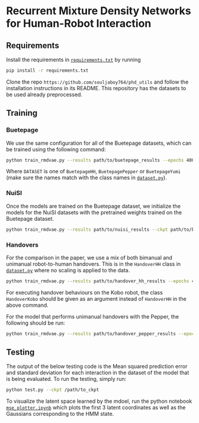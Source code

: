 # Recurrent Mixture Density Networks for Human-Robot Interaction

## Requirements

Install the requirements in [`requirements.txt`](requirements.txt) by running

```bash
pip install -r requirements.txt
```

Clone the repo `https://github.com/souljaboy764/phd_utils` and follow the installation instructions in its README. This repository has the datasets to be used already preprocessed.

## Training

### Buetepage
We use the same configuration for all of the Buetepage datasets, which can be trained using the following command:

```bash
python train_rmdvae.py --results path/to/buetepage_results --epochs 400 --num-components 3 --dataset DATASET --hidden-sizes 40 20 --latent-dim 5
```

Where `DATASET` is one of `BuetepageHH`, `BuetepagePepper` or `BuetepageYumi` (make sure the names match with the class names in [`dataset.py`](dataset.py)).

### NuiSI

Once the models are trained on the Buetepage dataset, we initialize the models for the NuiSI datasets with the pretrained weights trained on the Buetepage dataset.

```bash
python train_rmdvae.py --results path/to/nuisi_results --ckpt path/to/buetepage_checkpoint.pth --epochs 400 --num-components 3 --dataset DATASET --hidden-sizes 40 20 --latent-dim 5
```

### Handovers

For the comparison in the paper, we use a mix of both bimanual and unimanual robot-to-human handovers. This is in the `HandoverHH` class in [`dataset.py`](dataset.py) where no scaling is applied to the data.

```bash
python train_rmdvae.py --results path/to/handover_hh_results --epochs 400 --num-components 3 --dataset HandoverHH --hidden-sizes 80 40 --latent-dim 10
```

For executing handover behaviours on the Kobo robot, the class `HandoverKobo` should be given as an argument instead of `HandoverHH` in the above command.

For the model that performs unimanual handovers with the Pepper, the following should be run:

```bash
python train_rmdvae.py --results path/to/handover_pepper_results --epochs 400 --num-components 3 --dataset UnimanualPepper --hidden-sizes 40 20 --latent-dim 5
```

## Testing

The output of the below testing code is the Mean squared prediction error and standard deviation for each interaction in the dataset of the model that is being evaluated. To run the testing, simply run:

```bash
python test.py --ckpt /path/to_ckpt
```

To visualize the latent space learned by the mdoel, run the python notebook [`mse_plotter.ipynb`](mse_plotter.ipynb) which plots the first 3 latent coordinates as well as the Gaussians corresponding to the HMM state.
